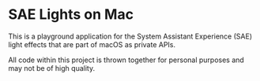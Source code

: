 # SAE Lights on Mac

This is a playground application for the System Assistant Experience (SAE) light effects that are part of macOS as private APIs.

All code within this project is thrown together for personal purposes and may not be of high quality.
